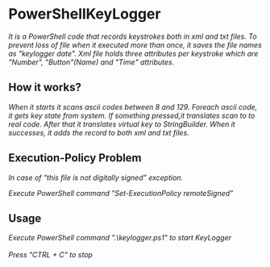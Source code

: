 # PowerShellKeyLogger
*It is a PowerShell code that records keystrokes both in xml and txt files. To prevent loss of file when it executed more than once, it saves the file names as "keylogger date". Xml file holds three attributes per keystroke which are "Number", "Button"(Name) and "Time" attributes.*

## How it works?
*When it starts it scans ascii codes between 8 and 129. Foreach ascii code, it gets key state from system. If something pressed,it translates scan to to real code. After that it translates virtual key to StringBuilder. When it successes, it adds the record to both xml and txt files.*

## Execution-Policy Problem
*In case of "this file is not digitally signed" exception.*

*Execute PowerShell command "Set-ExecutionPolicy remoteSigned"*

## Usage
*Execute PowerShell command ".\keylogger.ps1" to start KeyLogger <br /> <br />*
*Press "CTRL + C" to stop*
